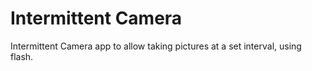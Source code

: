 # Intermittent Camera
 Intermittent Camera app to allow taking pictures at a set interval, using flash.

